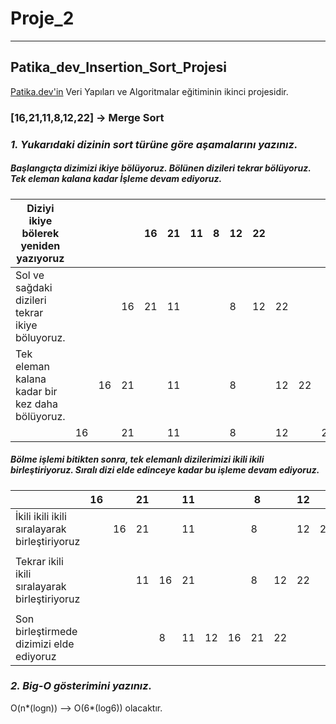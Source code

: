 # Proje_2
---
## Patika_dev_Insertion_Sort_Projesi
[Patika.dev'in](https://www.patika.dev/) Veri Yapıları ve Algoritmalar eğitiminin ikinci projesidir.
### [16,21,11,8,12,22] -> Merge Sort

### *1. Yukarıdaki dizinin sort türüne göre aşamalarını yazınız.*
##### Başlangıçta dizimizi ikiye bölüyoruz. Bölünen dizileri tekrar bölüyoruz. Tek eleman kalana kadar İşleme devam ediyoruz.

| Diziyi ikiye bölerek yeniden yazıyoruz           |  |  |  |16|21|11|8 |12|22|  |  |  |
| ------------------------------------------------ |- |- |- |- |- |- |- |- |- |- |- |- |
| Sol ve sağdaki dizileri tekrar ikiye böluyoruz.  |  |  |16|21|11|  |  |8 |12|22|  |  |
| Tek eleman kalana kadar bir kez daha bölüyoruz.  |  |16|21|  |11|  |  |8 |  |12|22|  |
|                                                  |16|  |21|  |11|  |  |8 |  |12|  |22|

#####  Bölme işlemi bitikten sonra, tek elemanlı dizilerimizi ikili ikili birleştiriyoruz. Sıralı dizi elde edinceye kadar bu işleme devam ediyoruz.

|                                                 |16|  |21|  |11|  |  |8 |  |12|  |22|
| ----------------------------------------------- |- |- |- |- |- |- |- |- |- |- |- |- |
| İkili ikili ikili sıralayarak birleştiriyoruz   |  |16|21|  |11|  |  |8 |  |12|22|  |
|                                                 |  |  |  |  |  |  |  |  |  |  |  |  |
| Tekrar ikili ikili sıralayarak birleştiriyoruz  |  |  |11|16|21|  |  |8 |12|22|  |  |
|                                                 |  |  |  |  |  |  |  |  |  |  |  |  |
| Son birleştirmede dizimizi elde ediyoruz        |  |  |  |8 |11|12|16|21|22|  |  |  |
    

### *2. Big-O gösterimini yazınız.*
 O(n*(logn)) --> O(6*(log6)) olacaktır.